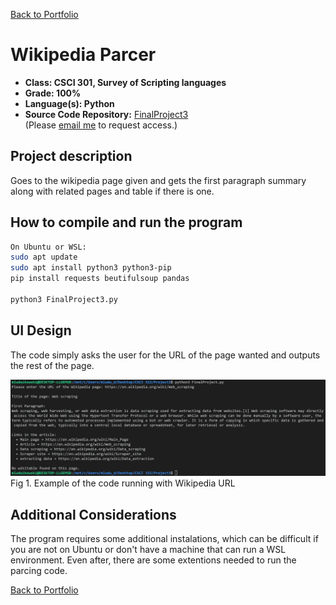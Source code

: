 [Back to Portfolio](./)

Wikipedia Parcer
===============

-   **Class: CSCI 301, Survey of Scripting languages** 
-   **Grade: 100%** 
-   **Language(s): Python** 
-   **Source Code Repository:** [FinalProject3](https://github.com/MichaelLudwikowski/MichaelLudwikowski_CSCI_SPP_project3/tree/main)  
    (Please [email me](mailto:MRLudwikowski@csustudent.net?subject=GitHub%20Access) to request access.)

## Project description

Goes to the wikipedia page given and gets the first paragraph summary along with related pages and table if there is one. 

## How to compile and run the program

```bash
On Ubuntu or WSL: 
sudo apt update
sudo apt install python3 python3-pip
pip install requests beutifulsoup pandas

python3 FinalProject3.py
```

## UI Design

The code simply asks the user for the URL of the page wanted and outputs the rest of the page.

![screenshot](images/Project3.png)  
Fig 1. Example of the code running with Wikipedia URL

## Additional Considerations

The program requires some additional instalations, which can be difficult if you are not on Ubuntu or don't have a machine that can run a WSL environment. Even after, there are some extentions needed to run the parcing code. 

[Back to Portfolio](./)
